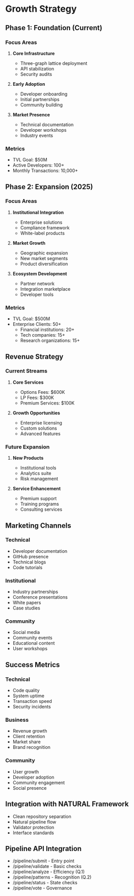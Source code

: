# Growth Strategy

## Phase 1: Foundation (Current)

### Focus Areas
1. **Core Infrastructure**
   - Three-graph lattice deployment
   - API stabilization
   - Security audits

2. **Early Adoption**
   - Developer onboarding
   - Initial partnerships
   - Community building

3. **Market Presence**
   - Technical documentation
   - Developer workshops
   - Industry events

### Metrics
- TVL Goal: $50M
- Active Developers: 100+
- Monthly Transactions: 10,000+

## Phase 2: Expansion (2025)

### Focus Areas
1. **Institutional Integration**
   - Enterprise solutions
   - Compliance framework
   - White-label products

2. **Market Growth**
   - Geographic expansion
   - New market segments
   - Product diversification

3. **Ecosystem Development**
   - Partner network
   - Integration marketplace
   - Developer tools

### Metrics
- TVL Goal: $500M
- Enterprise Clients: 50+
   - Financial institutions: 20+
   - Tech companies: 15+
   - Research organizations: 15+

## Revenue Strategy

### Current Streams
1. **Core Services**
   - Options Fees: $600K
   - LP Fees: $300K
   - Premium Services: $100K

2. **Growth Opportunities**
   - Enterprise licensing
   - Custom solutions
   - Advanced features

### Future Expansion
1. **New Products**
   - Institutional tools
   - Analytics suite
   - Risk management

2. **Service Enhancement**
   - Premium support
   - Training programs
   - Consulting services

## Marketing Channels

### Technical
- Developer documentation
- GitHub presence
- Technical blogs
- Code tutorials

### Institutional
- Industry partnerships
- Conference presentations
- White papers
- Case studies

### Community
- Social media
- Community events
- Educational content
- User workshops

## Success Metrics

### Technical
- Code quality
- System uptime
- Transaction speed
- Security incidents

### Business
- Revenue growth
- Client retention
- Market share
- Brand recognition

### Community
- User growth
- Developer adoption
- Community engagement
- Social presence


## Integration with NATURAL Framework
- Clean repository separation
- Natural pipeline flow
- Validator protection
- Interface standards

## Pipeline API Integration
- /pipeline/submit - Entry point
- /pipeline/validate - Basic checks
- /pipeline/analyze - Efficiency (Q.1)
- /pipeline/patterns - Recognition (Q.2)
- /pipeline/status - State checks
- /pipeline/vote - Governance